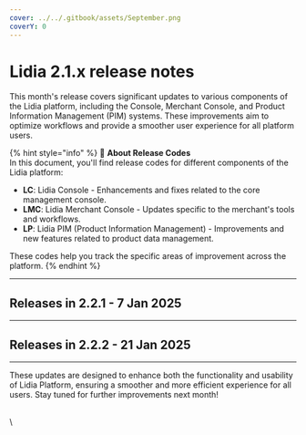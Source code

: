 ```yaml
---
cover: ../../.gitbook/assets/September.png
coverY: 0
---
```


# Lidia 2.1.x release notes

This month's release covers significant updates to various components of the Lidia platform, including the Console, Merchant Console, and Product Information Management (PIM) systems. These improvements aim to optimize workflows and provide a smoother user experience for all platform users.

{% hint style="info" %}
🔎 **About Release Codes**\
In this document, you'll find release codes for different components of the Lidia platform:

* **LC**: Lidia Console - Enhancements and fixes related to the core management console.
* **LMC**: Lidia Merchant Console - Updates specific to the merchant's tools and workflows.
* **LP**: Lidia PIM (Product Information Management) - Improvements and new features related to product data management.

These codes help you track the specific areas of improvement across the platform.
{% endhint %}

***

## Releases in 2.2.1 - 7 Jan 2025



***

## Releases in 2.2.2 - 21 Jan 2025

***

These updates are designed to enhance both the functionality and usability of Lidia Platform, ensuring a smoother and more efficient experience for all users. Stay tuned for further improvements next month!

\
\
